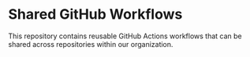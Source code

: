 # Shared GitHub Workflows

This repository contains reusable GitHub Actions workflows that can be shared across repositories within our organization.
